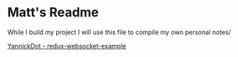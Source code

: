# Matt's Readme

While I build my project I will use this file to compile my own personal notes/

[YannickDot -  redux-websocket-example](https://github.com/YannickDot/redux-websocket-example)

